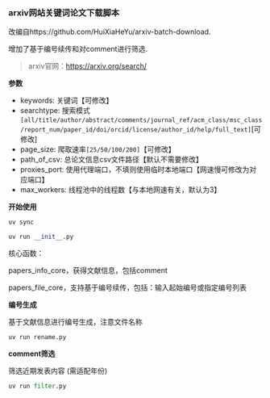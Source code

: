### arxiv网站关键词论文下载脚本
改编自https://github.com/HuiXiaHeYu/arxiv-batch-download.

增加了基于编号续传和对comment进行筛选.

> arxiv官网：https://arxiv.org/search/

**参数**
- keywords: 关键词【可修改】
- searchtype: 搜索模式`[all/title/author/abstract/comments/journal_ref/acm_class/msc_class/report_num/paper_id/doi/orcid/license/author_id/help/full_text]`[可修改]
- page_size: 爬取速率`[25/50/100/200]`【可修改】
- path_of_csv: 总论文信息csv文件路径【默认不需要修改】
- proxies_port: 使用代理端口，不填则使用临时本地端口【网速慢可修改为对应端口】
- max_workers: 线程池中的线程数【与本地网速有关，默认为3】

**开始使用**
```python
uv sync
```

```python
uv run __init__.py
```
核心函数：

papers_info_core，获得文献信息，包括comment

papers_file_core，支持基于编号续传，包括：输入起始编号或指定编号列表

**编号生成**

基于文献信息进行编号生成，注意文件名称

```python
uv run rename.py
```

**comment筛选**

筛选近期发表内容 (需适配年份)

```python
uv run filter.py
```
